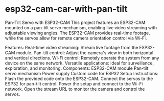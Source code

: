 # esp32-cam-car-with-pan-tilt
Pan-Tilt Servo with ESP32-CAM
This project features an ESP32-CAM mounted on a pan-tilt servo mechanism, enabling live video streaming with adjustable viewing angles. The ESP32-CAM provides real-time footage, while the servos allow for remote camera orientation control via Wi-Fi.

Features:
Real-time video streaming: Stream live footage from the ESP32-CAM module.
Pan-tilt control: Adjust the camera's view in both horizontal and vertical directions.
Wi-Fi control: Remotely operate the system from any device on the same network.
Versatile applications: Ideal for surveillance, exploration, and monitoring.
Components:
ESP32-CAM module
Pan-tilt servo mechanism
Power supply
Custom code for ESP32
Setup Instructions:
Flash the provided code onto the ESP32-CAM.
Connect the servos to the ESP32 for pan-tilt control.
Power the setup and connect to the Wi-Fi network.
Open the stream URL to monitor the camera and control the servos.
